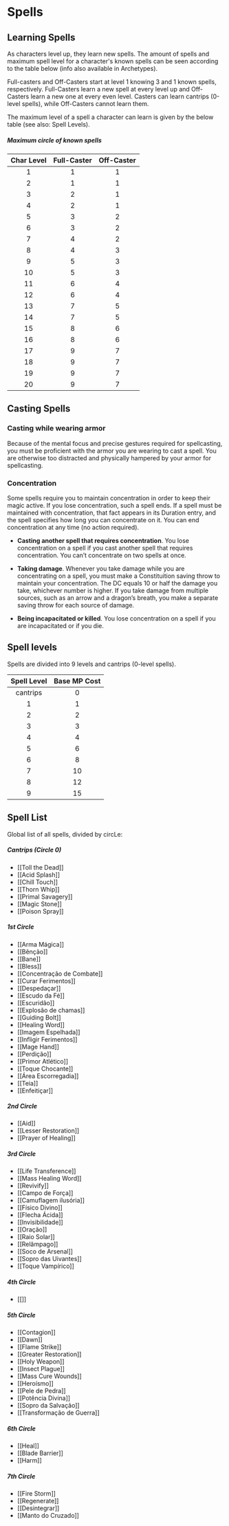 <style>
  .phb h1+p:first-letter {
    all: unset;
  }
</style>

# Spells

## Learning Spells
As characters level up, they learn new spells. The amount of spells and maximum spell level for a character's known spells can be seen according to the table below (info also available in Archetypes).

Full-casters and Off-Casters start at level 1 knowing 3 and 1 known spells, respectively. Full-Casters learn a new spell at every level up and Off-Casters learn a new one at every even level. Casters can learn cantrips (0-level spells), while Off-Casters cannot learn them.

The maximum level of a spell a character can learn is given by the below table (see also: Spell Levels).

##### Maximum circle of known spells
| Char Level | Full-Caster | Off-Caster |
|:----------:|:-----------:|:----------:|
| 1          | 1           | 1          |
| 2          | 1           | 1          |
| 3          | 2           | 1          |
| 4          | 2           | 1          |
| 5          | 3           | 2          |
| 6          | 3           | 2          |
| 7          | 4           | 2          |
| 8          | 4           | 3          |
| 9          | 5           | 3          |
| 10         | 5           | 3          |
| 11         | 6           | 4          |
| 12         | 6           | 4          |
| 13         | 7           | 5          |
| 14         | 7           | 5          |
| 15         | 8           | 6          |
| 16         | 8           | 6          |
| 17         | 9           | 7          |
| 18         | 9           | 7          |
| 19         | 9           | 7          |
| 20         | 9           | 7          |

## Casting Spells

### Casting while wearing armor
Because of the mental focus and precise gestures required for spellcasting, you must be proficient with the armor you are wearing to cast a spell. You are otherwise too distracted and physically hampered by your armor for spellcasting.

### Concentration
Some spells require you to maintain concentration in order to keep their magic active. If you lose concentration, such a spell ends. If a spell must be maintained with concentration, that fact appears in its Duration entry, and the spell specifies how long you can concentrate on it. You can end concentration at any time (no action required).

- **Casting another spell that requires concentration**. You lose concentration on a spell if you cast another spell that requires concentration. You can’t concentrate on two spells at once.

- **Taking damage**. Whenever you take damage while you are concentrating on a spell, you must make a Constituition saving throw to maintain your concentration. The DC equals 10 or half the damage you take, whichever number is higher. If you take damage from multiple sources, such as an arrow and a dragon’s breath, you make a separate saving throw for each source of damage.

- **Being incapacitated or killed**. You lose concentration on a spell if you are incapacitated or if you die.

## Spell levels
Spells are divided into 9 levels and cantrips (0-level spells).

| Spell Level | Base MP Cost |
|:-----------:|:------------:|
|  cantrips   |      0       |
|      1      |      1       |
|      2      |      2       |
|      3      |      3       |
|      4      |      4       |
|      5      |      6       |
|      6      |      8       |
|      7      |      10      |
|      8      |      12      |
|      9      |      15      |

## Spell List
Global list of all spells, divided by circLe:

##### Cantrips (Circle 0) 
- [[Toll the Dead]]
- [[Acid Splash]]
- [[Chill Touch]]
- [[Thorn Whip]]
- [[Primal Savagery]]
- [[Magic Stone]]
- [[Poison Spray]]

##### 1st Circle
- [[Arma Mágica]]
- [[Bênção]]
- [[Bane]]
- [[Bless]]
- [[Concentração de Combate]]
- [[Curar Ferimentos]]
- [[Despedaçar]]
- [[Escudo da Fé]]
- [[Escuridão]]
- [[Explosão de chamas]]
- [[Guiding Bolt]]
- [[Healing Word]]
- [[Imagem Espelhada]]
- [[Infligir Ferimentos]]
- [[Mage Hand]]
- [[Perdição]]
- [[Primor Atlético]]
- [[Toque Chocante]]
- [[Área Escorregadia]]
- [[Teia]]
- [[Enfeitiçar]]

##### 2nd Circle
- [[Aid]]
- [[Lesser Restoration]]
- [[Prayer of Healing]]

##### 3rd Circle
- [[Life Transference]]
- [[Mass Healing Word]]
- [[Revivify]]
- [[Campo de Força]]
- [[Camuflagem ilusória]]
- [[Físico Divino]]
- [[Flecha Ácida]]
- [[Invisibilidade]]
- [[Oração]]
- [[Raio Solar]]
- [[Relâmpago]]
- [[Soco de Arsenal]]
- [[Sopro das Uivantes]]
- [[Toque Vampírico]]

##### 4th Circle
- [[]]

##### 5th Circle
- [[Contagion]]
- [[Dawn]]
- [[Flame Strike]]
- [[Greater Restoration]]
- [[Holy Weapon]]
- [[Insect Plague]]
- [[Mass Cure Wounds]]
- [[Heroísmo]]
- [[Pele de Pedra]]
- [[Potência Divina]]
- [[Sopro da Salvação]]
- [[Transformação de Guerra]]

##### 6th Circle
- [[Heal]]
- [[Blade Barrier]]
- [[Harm]]

##### 7th Circle
- [[Fire Storm]]
- [[Regenerate]]
- [[Desintegrar]]
- [[Manto do Cruzado]]
